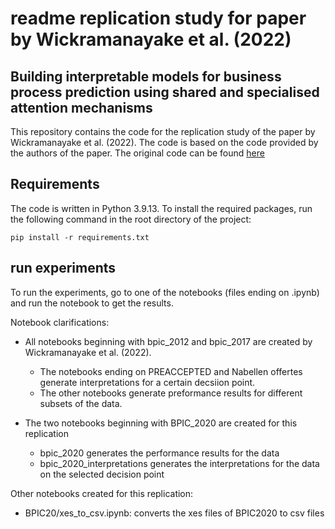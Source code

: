# readme replication study for paper by Wickramanayake et al. (2022)
## Building interpretable models for business process prediction using shared and specialised attention mechanisms

This repository contains the code for the replication study of the paper by Wickramanayake et al. (2022). The code is based on the code provided by the authors of the paper. The original code can be found [here](https://github.com/ZhipengHe/Shared-and-Specialised-Attention-based-Interpretable-Models)

## Requirements
The code is written in Python 3.9.13. To install the required packages, run the following command in the root directory of the project:
```
pip install -r requirements.txt
```

## run experiments

To run the experiments, go to one of the notebooks (files ending on .ipynb) and run the notebook to get the results. 

Notebook clarifications:
- All notebooks beginning with bpic_2012 and bpic_2017 are created by Wickramanayake et al. (2022). 
    - The notebooks ending on PREACCEPTED and Nabellen offertes generate interpretations for a certain decsiion point.
    - The other notebooks generate preformance results for different subsets of the data.

- The two notebooks beginning with BPIC_2020 are created for this replication
    - bpic_2020 generates the performance results for the data
    - bpic_2020_interpretations generates the interpretations for the data on the selected decision point

Other notebooks created for this replication:
- BPIC20/xes_to_csv.ipynb: converts the xes files of BPIC2020 to csv files